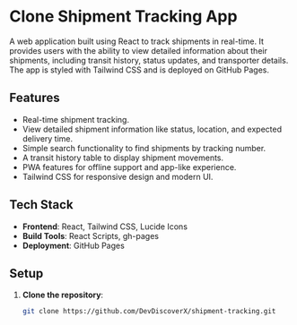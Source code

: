 # Clone Shipment Tracking App

A web application built using React to track shipments in real-time. It provides users with the ability to view detailed information about their shipments, including transit history, status updates, and transporter details. The app is styled with Tailwind CSS and is deployed on GitHub Pages.

## Features

- Real-time shipment tracking.
- View detailed shipment information like status, location, and expected delivery time.
- Simple search functionality to find shipments by tracking number.
- A transit history table to display shipment movements.
- PWA features for offline support and app-like experience.
- Tailwind CSS for responsive design and modern UI.

## Tech Stack

- **Frontend**: React, Tailwind CSS, Lucide Icons
- **Build Tools**: React Scripts, gh-pages
- **Deployment**: GitHub Pages

## Setup

1. **Clone the repository**:
   ```bash
   git clone https://github.com/DevDiscoverX/shipment-tracking.git
